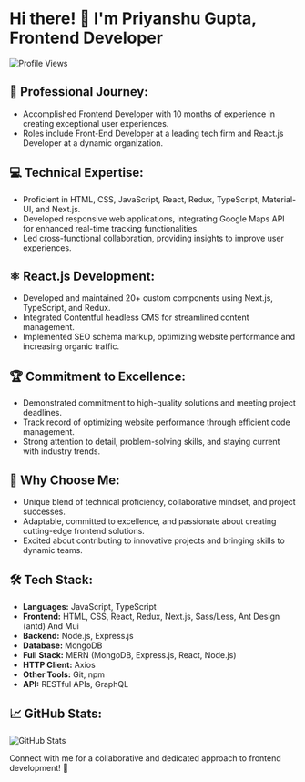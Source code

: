 # Hi there! 👋 I'm Priyanshu Gupta, Frontend Developer

![Profile Views](https://komarev.com/ghpvc/?username=your-username&color=brightgreen)

## 🚀 Professional Journey:
- Accomplished Frontend Developer with 10 months of experience in creating exceptional user experiences.
- Roles include Front-End Developer at a leading tech firm and React.js Developer at a dynamic organization.

## 💻 Technical Expertise:
- Proficient in HTML, CSS, JavaScript, React, Redux, TypeScript, Material-UI, and Next.js.
- Developed responsive web applications, integrating Google Maps API for enhanced real-time tracking functionalities.
- Led cross-functional collaboration, providing insights to improve user experiences.

## ⚛️ React.js Development:
- Developed and maintained 20+ custom components using Next.js, TypeScript, and Redux.
- Integrated Contentful headless CMS for streamlined content management.
- Implemented SEO schema markup, optimizing website performance and increasing organic traffic.

## 🏆 Commitment to Excellence:
- Demonstrated commitment to high-quality solutions and meeting project deadlines.
- Track record of optimizing website performance through efficient code management.
- Strong attention to detail, problem-solving skills, and staying current with industry trends.

## 🌟 Why Choose Me:
- Unique blend of technical proficiency, collaborative mindset, and project successes.
- Adaptable, committed to excellence, and passionate about creating cutting-edge frontend solutions.
- Excited about contributing to innovative projects and bringing skills to dynamic teams.

## 🛠️ Tech Stack:
- **Languages:** JavaScript, TypeScript
- **Frontend:** HTML, CSS, React, Redux, Next.js, Sass/Less, Ant Design (antd) And Mui
- **Backend:** Node.js, Express.js
- **Database:** MongoDB
- **Full Stack:** MERN (MongoDB, Express.js, React, Node.js)
- **HTTP Client:** Axios
- **Other Tools:** Git, npm
- **API:** RESTful APIs, GraphQL



## 📈 GitHub Stats:
![GitHub Stats](https://github-readme-stats.vercel.app/api?username=PriyanshuGupta28&show_icons=true&count_private=true&hide=contribs,issues&theme=radical)

Connect with me for a collaborative and dedicated approach to frontend development! 🚀
